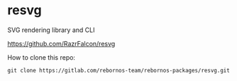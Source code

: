 # resvg

SVG rendering library and CLI

https://github.com/RazrFalcon/resvg

How to clone this repo:

```
git clone https://gitlab.com/rebornos-team/rebornos-packages/resvg.git
```

